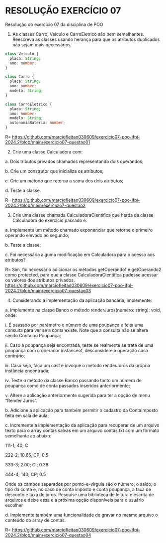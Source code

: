 # RESOLUÇÃO EXERCÍCIO 07
Resolução do exercício 07 da disciplina de POO

1) As classes Carro, Veiculo e CarroEletrico são bem semelhantes. Reescreva as classes usando herança para que os atributos duplicados não sejam mais necessários.
``` typescript
class Veiculo {
  placa: String;
  ano: number;
}

class Carro {
  placa: String;
  ano: number;
  modelo: String;
}

class CarroEletrico {
  placa: String;
  ano: number;
  modelo: String;
  autonomiaBateria: number;
}
```
R= https://github.com/marciofleitao030609/exercicio07-poo-ifpi-2024.2/blob/main/exercicio07-questao01

2) Crie uma classe Calculadora com:

a. Dois tributos privados chamados representando dois operandos;

b. Crie um construtor que inicializa os atributos;

c. Crie um método que retorna a soma dos dois atributos;

d. Teste a classe.

R= https://github.com/marciofleitao030609/exercicio07-poo-ifpi-2024.2/blob/main/exercicio7-questao2

3) Crie uma classe chamada CalculadoraCientifica que herda da classe Calculadora do exercício passado e:

a. Implemente um método chamado exponenciar que retorne o primeiro operando elevado ao segundo;

b. Teste a classe;

c. Foi necessária alguma modificação em Calculadora para o acesso aos atributos?

R= Sim, foi necessário adicionar os métodos getOperando1 e getOperando2 como protected, para que a classe CalculadoraCientifica pudesse acessar os valores dos atributos privados. https://github.com/marciofleitao030609/exercicio07-poo-ifpi-2024.2/blob/main/exercicio07-questao03

4) Considerando a implementação da aplicação bancária, implemente:

a. Implemente na classe Banco o método renderJuros(numero: string): void, onde:

i. É passado por parâmetro o número de uma poupança e feita uma consulta para ver se a conta existe. Note que a consulta não se altera sendo Conta ou Poupança;

ii. Caso a poupança seja encontrada, teste se realmente se trata de uma poupança com o operador instanceof, desconsidere a operação caso contrário;

iii. Caso seja, faça um cast e invoque o método renderJuros da própria instância encontrada;

iv. Teste o método da classe Banco passando tanto um número de poupança como de conta passados inseridos anteriormente;

v. Altere a aplicação anteriormente sugerida para ter a opção de menu “Render Juros”.

b. Adicione a aplicação para também permitir o cadastro da ContaImposto feita em sala de aula;

c. Incremente a implementação da aplicação para recuperar de um arquivo texto para o array contas salvas em um arquivo contas.txt com um formato semelhante ao abaixo:

111-1; 40; C

222-2; 10.65, CP; 0.5

333-3; 2.00; CI; 0.38

444-4; 140; CP; 0.5

Onde os campos separados por ponto-e-vírgula são o número, o saldo, o tipo da conta e, no caso de conta imposto e conta poupança, a taxa de desconto e taxa de juros. Pesquise uma biblioteca de leitura e escrita de arquivos e deixe essa e a próxima opção disponíveis para o usuário escolher 

d. Implemente também uma funcionalidade de gravar no mesmo arquivo o conteúdo do array de contas.

R= https://github.com/marciofleitao030609/exercicio07-poo-ifpi-2024.2/blob/main/exercicio07-questao04



